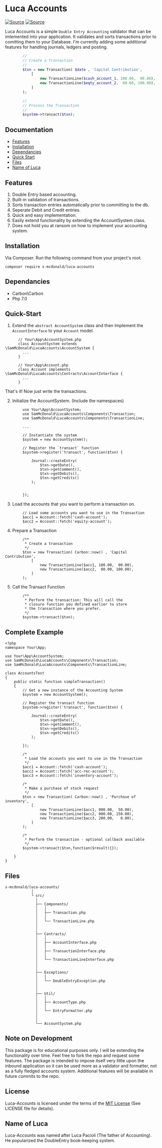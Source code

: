 # Luca Accounts
[![Source](https://img.shields.io/badge/source-S_McDonald-blue.svg)](https://github.com/s-mcdonald/LucaAccounts)
[![Source](https://travis-ci.org/s-mcdonald/LucaAccounts.svg?branch=master)](https://travis-ci.org/s-mcdonald/LucaAccounts.svg?branch=master)

Luca Accounts is a simple `Double Entry Accounting` validator that can be imlemented into your application. It validates and sorts transactions prior to comitting them to your Database. I'm currently adding some additional features for handling journals, ledgers and posting. 

```php
        //
        // Create a Transaction
        //
        $txn = new Transaction( $date , 'Capital Contribution', 
            [
                new TransactionLine($cash_account_1, 100.00,  00.00),
                new TransactionLine($eqty_account_2,  00.00, 100.00),                
            ]
        );

        //
        // Process the Transaction
        //
        $system->transact($txn);

```



## Documentation

* [Features](#features)
* [Installation](#installation)
* [Dependancies](#dependancies)
* [Quick Start](#quick-start)
* [Files](#files)
* [Name of Luca](#thename)


<a name="features"></a>
## Features

1) Double Entry based accounting.
2) Built-in validation of transactions.
3) Sorts transaction entries automatically prior to committing to the db.
4) Seperate Debit and Credit entries.
5) Quick and easy implementation.
6) Easily extend functionality by extending the AccountSystem class.
7) Does not hold you at ransom on how to implement your accounting system.


<a name="installation"></a>
## Installation

Via Composer. Run the following command from your project's root.

```
composer require s-mcdonald/luca-accounts
```



<a name="dependancies"></a>
## Dependancies

*  Carbon\Carbon
*  Php 7.0


<a name="quick-start"></a>
## Quick-Start

1)  Extend the `abstract AccountSystem` class and then Implement the `AccountInterface` to your `Account` model.

```
      // Your\App\AccountSystem.php
      class AccountSystem extends \SamMcDonald\LucaAccounts\AccountSystem {
        ...
      }

      // Your\App\Account.php
      class Account implements \SamMcDonald\LucaAccounts\Contracts\AccountInterface {
        ...
      }
```

That's it! Now just write the transactions.

2) Initialize the AccountSystem. (Include the namespaces)

```
        use Your\App\AccountSystem;
        use SamMcDonald\LucaAccounts\Components\Transaction;
        use SamMcDonald\LucaAccounts\Components\TransactionLine;
        
        ...

        // Instantiate the system
        $system = new AccountSystem();

        // Register the `transact` function
        $system->register('transact', function($txn) {

            Journal::createEntry(
                $txn->getDate(),
                $txn->getComment(),
                $txn->getDebits(),
                $txn->getCredits()              
            );  


        });
```

3) Load the accounts that you want to perform a transaction on.

```
        // Load some accounts you want to use in the Transaction
        $acc1 = Account::fetch('cash-account');
        $acc2 = Account::fetch('equity-account');
```

4) Prepare a Transaction

```
        /**
         * Create a transaction
         */
        $txn = new Transaction( Carbon::now() , 'Capital Contribution', 
            [
                new TransactionLine($acc1, 100.00,  00.00),
                new TransactionLine($acc2,  00.00, 100.00),                
            ]
        );

```

5. Call the Transact Function

```
        /**
         * Perform the transaction: This will call the
         * closure function you defined earlier to store
         * the transaction where you prefer.
         */
        $system->transact($txn);

```


## Complete Example

```
<?php 
namespace Your\App;

use Your\App\AccountSystem;
use SamMcDonald\LucaAccounts\Components\Transaction;
use SamMcDonald\LucaAccounts\Components\TransactionLine;

class AccountsTest 
{
    public static function simpleTransaction() 
    {
        // Get a new instance of the Accounting System
        $system = new AccountSystem();

        // Register the transact function
        $system->register('transact', function($txn) {

            Journal::createEntry(
                $txn->getDate(),
                $txn->getComment(),
                $txn->getDebits(),
                $txn->getCredits()              
            );  

        });

        /*
         * Load the accounts you want to use in the Transaction
         */
        $acc1 = Account::fetch('cash-account'); 
        $acc2 = Account::fetch('acc-rec-account'); 
        $acc3 = Account::fetch('inventory-account'); 

        /*
         * Make a purchase of stock request
         */
        $txn = new Transaction( Carbon::now() , 'Purchase of inventory', 
            [
                new TransactionLine($acc1, 000.00,  50.00),
                new TransactionLine($acc2, 000.00, 150.00),
                new TransactionLine($acc3, 200.00,   0.00),                 
            ]
        );

        /*
         * Perform the transaction - optional callback available
         */
        $system->transact($txn,function($result){});

    } 
}

```




<a name="files"></a>
## Files

```
s-mcdonald/luca-accounts/
            │    
            └ src/
              │    
              ├── Components/
              │   │
              │   ├── Transaction.php
              │   │            
              │   └── TransactionLine.php
              │            
              │            
              ├── Contracts/
              │   │
              │   ├── AccountInterface.php
              │   │            
              │   ├── TransactionInterface.php
              │   │
              │   └── TransactionLineInterface.php
              │            
              │  
              ├── Exceptions/
              │   │
              │   └── DoubleEntryException.php
              │
              │    
              ├── Util/
              │   │
              │   ├── AccountType.php
              │   │            
              │   └── EntryFormatter.php
              │
              │
              └── AccountSystem.php

```

## Note on Development 

This package is for educational purposes only.
I will be extending the functionality over time. Feel free to fork the repo and request some features.
The package is intended to impose itself very little upon the inbound application so it can be used more as a validator and formatter, not as a fully fledged accounts system. Additional features will be available in future commits to the repo.


## License

Luca-Accounts is licensed under the terms of the [MIT License](http://opensource.org/licenses/MIT)
(See LICENSE file for details).


## Name of Luca
<a name="thename"></a>
Luca-Accounts was named after Luca Pacioli (The father of Accounting). He popularized the DoubleEntry book-keeping system.